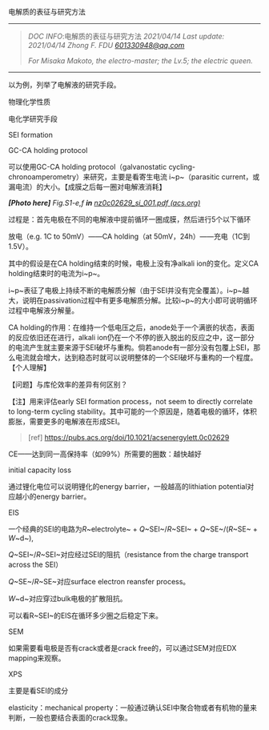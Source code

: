电解质的表征与研究方法

------

> *DOC INFO*:电解质的表征与研究方法        *2021/04/14*    *Last update: 2021/04/14*    *Zhong F.    FDU*    *601330948@qq.com*
> 
> *For Misaka Makoto, the electro-master; the Lv.5; the electric queen.*

------

以为例，列举了电解液的研究手段。

物理化学性质

电化学研究手段

SEI formation

GC-CA holding protocol

可以使用GC-CA holding protocol（galvanostatic cycling-chronoamperometry）来研究，主要是看寄生电流 i~p~（parasitic current，或漏电流）的大小。【成膜之后每一圈对电解液消耗】

***[Photo here]** Fig.S1-e,f **in** [nz0c02629_si_001.pdf (acs.org)](https://pubs.acs.org/doi/suppl/10.1021/acsenergylett.0c02629/suppl_file/nz0c02629_si_001.pdf)*

过程是：首先电极在不同的电解液中提前循环一圈成膜，然后进行5个以下循环

放电（e.g. 1C to 50mV）——CA holding（at 50mV，24h）——充电（1C到1.5V）。

其中的假设是在CA holding结束的时候，电极上没有净alkali ion的变化。定义CA holding结束时的电流为i~p~。

i~p~表征了电极上持续不断的电解质分解（由于SEI并没有完全覆盖）。i~p~越大，说明在passivation过程中有更多电解质分解。比较i~p~的大小即可说明循环过程中电解液分解量。

CA holding的作用：在维持一个低电压之后，anode处于一个满嵌的状态，表面的反应依旧还在进行，alkali ion仍在一个不停的嵌入脱出的反应之中，这一部分的电流产生就主要来源于SEI破坏与重构。倘若anode有一部分没有包覆上SEI，那么电流就会增大，达到稳态时就可以说明整体的一个SEI破坏与重构的一个程度。【个人理解】

【问题】与库伦效率的差异有何区别？

【注】用来评估early SEI formation process，not seem to directly correlate to long-term cycling stability。其中可能的一个原因是，随着电极的循环，体积膨胀，需要更多的电解液在形成SEI。

> [ref] https://pubs.acs.org/doi/10.1021/acsenergylett.0c02629

CE——达到同一高保持率（如99%）所需要的圈数：越快越好

initial capacity loss

通过锂化电位可以说明锂化的energy barrier，一般越高的lithiation potential对应越小的energy barrier。

EIS

一个经典的SEI的电路为*R*~electrolyte~ + *Q*~SEI~/*R*~SEI~ + *Q*~SE~/(*R*~SE~ + *W*~d~),

*Q*~SEI~/*R*~SEI~对应经过SEI的阻抗（resistance from the charge transport across the SEI）

*Q*~SE~/*R*~SE~对应surface electron reansfer process。

*W*~d~对应穿过bulk电极的扩散阻抗。

可以看R~SEI~的EIS在循环多少圈之后稳定下来。

SEM

如果需要看电极是否有crack或者是crack free的，可以通过SEM对应EDX mapping来观察。

XPS

主要是看SEI的成分

elasticity：mechanical property：一般通过确认SEI中聚合物或者有机物的量来判断，一般也要结合表面的crack现象。